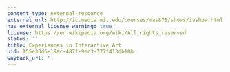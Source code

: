 ```yaml
---
content_type: external-resource
external_url: http://ic.media.mit.edu/courses/mas878/shows/iashow.html
has_external_license_warning: true
license: https://en.wikipedia.org/wiki/All_rights_reserved
status: ''
title: Experiences in Interactive Art
uid: 155e33d6-19ac-487f-9ec3-777f413db10b
wayback_url: ''
---
```

